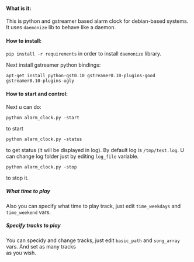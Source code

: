 #### What is it:
This is python and gstreamer based alarm clock for debian-based systems. It uses `daemonize` lib to
behave like a daemon.

#### How to install:
`pip install -r requirements` in order to install `daemonize` library.

Next install gstreamer python bindings:

`apt-get install python-gst0.10 gstreamer0.10-plugins-good gstreamer0.10-plugins-ugly`

#### How to start and control:

Next u can do:

`python alarm_clock.py -start`  

 to start

`python alarm_clock.py -status`  

to get status (it will be displayed in log). By default log is `/tmp/test.log`. U can change
log folder just by editing `log_file` variable.

`python alarm_clock.py -stop`  

 to stop it.

##### What time to play
Also you can specify what time to play track, just edit `time_weekdays` and `time_weekend` vars.
##### Specify tracks to play
You can specidy and change tracks, just edit `basic_path` and `song_array` vars. And set as many tracks  
as you wish.
